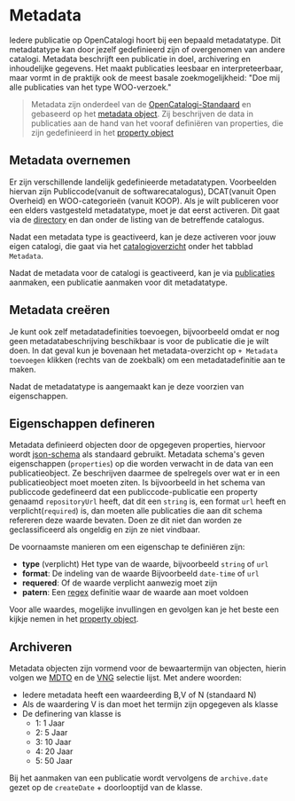 # Metadata

Iedere publicatie op OpenCatalogi hoort bij een bepaald metadatatype. Dit metadatatype kan door jezelf gedefinieerd zijn of overgenomen van andere catalogi. Metadata beschrijft een publicatie in doel, archivering en inhoudelijke gegevens. Het maakt publicaties leesbaar en interpreteerbaar, maar vormt in de praktijk ook de meest basale zoekmogelijkheid: "Doe mij alle publicaties van het type WOO-verzoek."

> Metadata zijn onderdeel van de [OpenCatalogi-Standaard](https://github.com/OpenCatalogi/.github/blob/main/docs/Standaard.md) en gebaseerd op het [metadata object](https://conduction.stoplight.io/docs/open-catalogi/92e81a078982b-metadata). Zij beschrijven de data in publicaties aan de hand van het vooraf definiëren van properties, die zijn gedefinieerd in het [property object](https://conduction.stoplight.io/docs/open-catalogi/d0ci97hdxnctp-property)

## Metadata overnemen

Er zijn verschillende landelijk gedefinieerde metadatatypen. Voorbeelden hiervan zijn Publiccode(vanuit de softwarecatalogus), DCAT(vanuit Open Overheid) en WOO-categorieën (vanuit KOOP). Als je wilt publiceren voor een elders vastgesteld metadatatype, moet je dat eerst activeren. Dit gaat via de [directory](./directory.md) en dan onder de listing van de betreffende catalogus.

Nadat een metadata type is geactiveerd, kan je deze activeren voor jouw eigen catalogi, die gaat via het [catalogioverzicht](catalogi.md) onder het tabblad `Metadata`.

Nadat de metadata voor de catalogi is geactiveerd, kan je via [publicaties](../gebruikers/publicaties.md) aanmaken, een publicatie aanmaken voor dit metadatatype.

## Metadata creëren

Je kunt ook zelf metadatadefinities toevoegen, bijvoorbeeld omdat er nog geen metadatabeschrijving beschikbaar is voor de publicatie die je wilt doen. In dat geval kun je bovenaan het metadata-overzicht op `+ Metadata toevoegen` klikken (rechts van de zoekbalk) om een metadatadefinitie aan te maken.

Nadat de metadatatype is aangemaakt kan je deze voorzien van eigenschappen.

## Eigenschappen defineren

Metadata definieerd objecten door de opgegeven properties, hiervoor wordt [json-schema](https://json-schema.org/) als standaard gebruikt. Metadata schema's geven  eigenschappen (`properties`) op die worden verwacht in de data van een publicatieobject. Ze beschrijven daarmee de spelregels over wat er in een publicatieobject moet moeten ziten. Is bijvoorbeeld in het schema van publiccode gedefineerd dat een publiccode-publicatie een property genaamd `repositoryUrl` heeft, dat dit een `string` is, een format `url` heeft en verplicht(`required`) is, dan moeten alle publicaties die aan dit schema refereren deze waarde bevaten. Doen ze dit niet dan worden ze geclassificeerd als ongeldig en zijn ze niet vindbaar.

De voornaamste manieren om een eigenschap te definiëren zijn:

* **type** (verplicht) Het type van de waarde, bijvoorbeeld `string` of `url`
* **format**: De indeling van de waarde Bijvoorbeeld `date-time` of `url`
* **requered**: Of de waarde verplicht aanwezig moet zijn
* **patern**: Een [regex](https://en.wikipedia.org/wiki/Regular_expression) definitie waar de waarde aan moet voldoen

Voor alle waardes, mogelijke invullingen en gevolgen kan je het beste een kijkje nemen in het [property object](https://conduction.stoplight.io/docs/open-catalogi/d0ci97hdxnctp-property).

## Archiveren

Metadata objecten zijn vormend voor de bewaartermijn van objecten, hierin volgen we [MDTO](https://www.nationaalarchief.nl/archiveren/mdto/begrippenlijst-metagegevensschema#collapse-102681) en de [VNG](chrome-extension://efaidnbmnnnibpcajpcglclefindmkaj/https://vng.nl/sites/default/files/2020-02/selectielijst_20200214.pdf) selectie lijst. Met andere woorden:

* Iedere metadata heeft een waardeerding B,V of N (standaard N)
* Als de waardering V is dan moet het termijn zijn opgegeven als klasse
* De definering van klasse is
  * 1: 1 Jaar
  * 2: 5 Jaar
  * 3: 10 Jaar
  * 4: 20 Jaar
  * 5: 50 Jaar

Bij het aanmaken van een publicatie wordt vervolgens de `archive.date` gezet op de `createDate` + doorlooptijd van de klasse.
